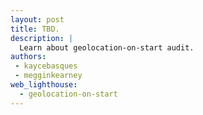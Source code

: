 ```yaml
---
layout: post
title: TBD.
description: |
  Learn about geolocation-on-start audit.
authors:
 - kaycebasques
 - megginkearney
web_lighthouse:
  - geolocation-on-start
---
```

